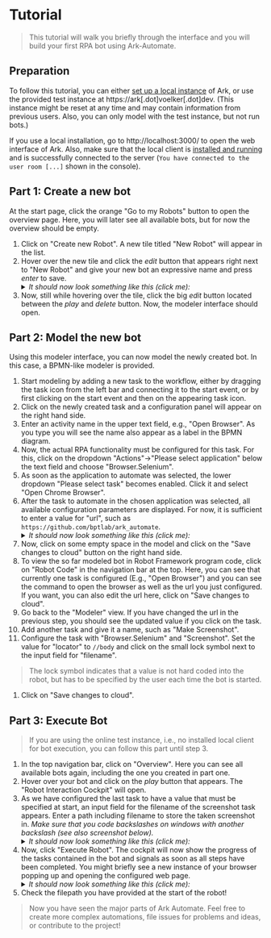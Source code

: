# Tutorial

> This tutorial will walk you briefly through the interface and you will build your first RPA bot using Ark-Automate.

## Preparation

To follow this tutorial, you can either [set up a local instance](https://github.com/bptlab/ark_automate#installation-using-docker) of Ark, or use the provided test instance at https://ark[.dot]voelker[.dot]dev.
(This instance might be reset at any time and may contain information from previous users. Also, you can only model with the test instance, but not run bots.)

If you use a local installation, go to http://localhost:3000/ to open the web interface of Ark.
Also, make sure that the local client is [installed and running](https://github.com/bptlab/ark_automate_local#setup) and is successfully connected to the server (`You have connected to the user room [...]` shown in the console).


## Part 1: Create a new bot

At the start page, click the orange "Go to my Robots" button to open the overview page.
Here, you will later see all available bots, but for now the overview should be empty.

1. Click on "Create new Robot". A new tile titled "New Robot" will appear in the list.
1. Hover over the new tile and click the _edit_ button that appears right next to "New Robot" and give your new bot an expressive name and press _enter_ to save.
    <details><summary><i>It should now look something like this (click me):</i></summary>
      <p>[[/images/Tutorial_Bot-Overview.png|Screenshot showing the bot overview with one bot.]]</p>
    </details>
1. Now, still while hovering over the tile, click the big _edit_ button located between the _play_ and _delete_ button. Now, the modeler interface should open.

## Part 2: Model the new bot

Using this modeler interface, you can now model the newly created bot.
In this case, a BPMN-like modeler is provided.

1. Start modeling by adding a new task to the workflow, either by dragging the task icon from the left bar and connecting it to the start event, or by first clicking on the start event and then on the appearing task icon.
1. Click on the newly created task and a configuration panel will appear on the right hand side.
1. Enter an activity name in the upper text field, e.g., "Open Browser". As you type you will see the name also appear as a label in the BPMN diagram.
1. Now, the actual RPA functionality must be configured for this task. For this, click on the dropdown "Actions"→"Please select application" below the text field and choose "Browser.Selenium".
1. As soon as the application to automate was selected, the lower dropdown "Please select task" becomes enabled. Click it and select "Open Chrome Browser".
1. After the task to automate in the chosen application was selected, all available configuration parameters are displayed. For now, it is sufficient to enter a value for "url", such as `https://github.com/bptlab/ark_automate`.
    <details><summary><i>It should now look something like this (click me):</i></summary>
      <p>[[/images/Tutorial_Bot-Modeler.png|Screenshot showing the BPMN bot modeler with one activity.]]</p>
    </details>
1. Now, click on some empty space in the model and click on the "Save changes to cloud" button on the right hand side.
1. To view the so far modeled bot in Robot Framework program code, click on "Robot Code" in the navigation bar at the top. Here, you can see that currently one task is configured (E.g., "Open Browser") and you can see the command to open the browser as well as the url you just configured. If you want, you can also edit the url here, click on "Save changes to cloud".
1. Go back to the "Modeler" view. If you have changed the url in the previous step, you should see the updated value if you click on the task.
1. Add another task and give it a name, such as "Make Screenshot".
1. Configure the task with "Browser.Selenium" and "Screenshot". Set the value for "locator" to `//body` and click on the small lock symbol next to the input field for "filename".
  > The lock symbol indicates that a value is not hard coded into the robot, but has to be specified by the user each time the bot is started.
1. Click on "Save changes to cloud".

## Part 3: Execute Bot

> If you are using the online test instance, i.e., no installed local client for bot execution, you can follow this part until step 3.

1. In the top navigation bar, click on "Overview". Here you can see all available bots again, including the one you created in part one.
1. Hover over your bot and click on the _play_ button that appears. The "Robot Interaction Cockpit" will open.
1. As we have configured the last task to have a value that must be specified at start, an input field for the filename of the screenshot task appears. Enter a path including filename to store the taken screenshot in. _Make sure that you code backslashes on windows with another backslash (see also screenshot below)._
    <details><summary><i>It should now look something like this (click me):</i></summary>
      <p>[[/images/Tutorial_Bot-Cockpit-Configuration.png|Screenshot showing the configuration of a bot before execution.]]</p>
    </details>
1. Now, click "Execute Robot". The cockpit will now show the progress of the tasks contained in the bot and signals as soon as all steps have been completed. You might briefly see a new instance of your browser popping up and opening the configured web page.
    <details><summary><i>It should now look something like this (click me):</i></summary>
      <p>[[/images/Tutorial_Bot-Cockpit-Completed.png|Screenshot showing the configuration of a bot before execution.]]</p>
    </details>
1. Check the filepath you have provided at the start of the robot!

> Now you have seen the major parts of Ark Automate. Feel free to create more complex automations, file issues for problems and ideas, or contribute to the project!
